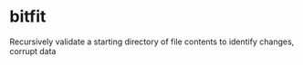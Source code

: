 # bitfit
Recursively validate a starting directory of file contents to identify changes, corrupt data

